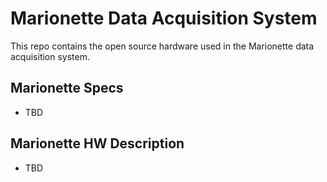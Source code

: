 # Marionette Data Acquisition System

This repo contains the open source hardware used in the Marionette data acquisition system.

## Marionette Specs

- TBD

## Marionette HW Description

- TBD



